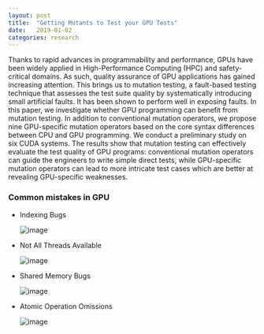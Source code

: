 ```yaml
---
layout: post
title:  "Getting Mutants to Test your GPU Tests"
date:   2019-01-02
categories: research
---
```


Thanks to rapid advances in programmability and performance, GPUs have been widely applied in High-Performance Computing (HPC) and safety-critical domains. As such, quality assurance of GPU applications has gained increasing attention. This brings us to mutation testing, a fault-based testing technique that assesses the test suite quality by systematically introducing small artificial faults. It has been shown to perform well in exposing faults. In this paper, we investigate whether GPU programming can benefit from mutation testing. In addition to conventional mutation operators, we propose nine GPU-specific mutation operators based on the core syntax differences between CPU and GPU programming. We conduct a preliminary study on six CUDA systems. The results show that mutation testing can effectively evaluate the test quality of GPU programs: conventional mutation operators can guide the engineers to write simple direct tests, while GPU-specific mutation operators can lead to more intricate test cases which are better at revealing GPU-specific weaknesses.


### Common mistakes in GPU
 - Indexing Bugs

   ![image](https://qianqianzhu.github.io/images/index.png)

 - Not All Threads Available

   ![image](https://qianqianzhu.github.io/images/thread.png)

 - Shared Memory Bugs

   ![image](https://qianqianzhu.github.io/images/shared_memory.png)

 - Atomic Operation Omissions
 
   ![image](https://qianqianzhu.github.io/images/atomic.png)
